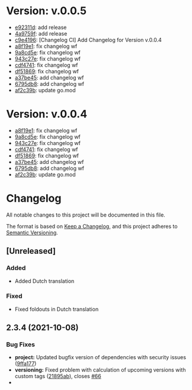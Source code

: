 # Version: v.0.0.5

* [e92311d](https://github.com/nelsonstr/monorepo/commit/e92311d8fed332fb87164fbb74eda16efdfceee4): add release
* [4a9759f](https://github.com/nelsonstr/monorepo/commit/4a9759f77f5dc20b88753a0c12eedadf05e98e20): add release
* [c9e4196](https://github.com/nelsonstr/monorepo/commit/c9e41967e55d15852aaf204b1f32431b382a530b): [Changelog CI] Add Changelog for Version v.0.0.4
* [a8f19e1](https://github.com/nelsonstr/monorepo/commit/a8f19e1f58d11b7639222e9773086f32d47a1089): fix changelog wf
* [9a8cd5e](https://github.com/nelsonstr/monorepo/commit/9a8cd5e5f2dca6699693e87eef22eb2f598c7652): fix changelog wf
* [943c27e](https://github.com/nelsonstr/monorepo/commit/943c27eca730764b4433cb87905d21526f6b1dda): fix changelog wf
* [cdf4741](https://github.com/nelsonstr/monorepo/commit/cdf47414cec212cd005e22fafffdada776fb2ab8): fix changelog wf
* [df51869](https://github.com/nelsonstr/monorepo/commit/df51869de1c1aa832ddcc27f352f5daec62761db): fix changelog wf
* [a37be45](https://github.com/nelsonstr/monorepo/commit/a37be45431f4f9b4232650f77975b2ad8a0fe38e): add changelog wf
* [6795db8](https://github.com/nelsonstr/monorepo/commit/6795db838358b4e17264a3f9560fe2fc24508bb7): add changelog wf
* [af2c39b](https://github.com/nelsonstr/monorepo/commit/af2c39b1d8802116ad196564ddf3b9b54aa1b1a8): update go.mod


# Version: v.0.0.4

* [a8f19e1](https://github.com/nelsonstr/monorepo/commit/a8f19e1f58d11b7639222e9773086f32d47a1089): fix changelog wf
* [9a8cd5e](https://github.com/nelsonstr/monorepo/commit/9a8cd5e5f2dca6699693e87eef22eb2f598c7652): fix changelog wf
* [943c27e](https://github.com/nelsonstr/monorepo/commit/943c27eca730764b4433cb87905d21526f6b1dda): fix changelog wf
* [cdf4741](https://github.com/nelsonstr/monorepo/commit/cdf47414cec212cd005e22fafffdada776fb2ab8): fix changelog wf
* [df51869](https://github.com/nelsonstr/monorepo/commit/df51869de1c1aa832ddcc27f352f5daec62761db): fix changelog wf
* [a37be45](https://github.com/nelsonstr/monorepo/commit/a37be45431f4f9b4232650f77975b2ad8a0fe38e): add changelog wf
* [6795db8](https://github.com/nelsonstr/monorepo/commit/6795db838358b4e17264a3f9560fe2fc24508bb7): add changelog wf
* [af2c39b](https://github.com/nelsonstr/monorepo/commit/af2c39b1d8802116ad196564ddf3b9b54aa1b1a8): update go.mod


# Changelog

All notable changes to this project will be documented in this file.

The format is based on [Keep a Changelog](https://keepachangelog.com/en/1.0.0/),
and this project adheres to [Semantic Versioning](https://semver.org/spec/v2.0.0.html).

## [Unreleased]

### Added

- Added Dutch translation

### Fixed

- Fixed foldouts in Dutch translation


## 2.3.4 (2021-10-08)


### Bug Fixes

* **project:** Updated bugfix version of dependencies with security issues ([9ffa177](https://github.com/gitex-flow/gitex-flow-node/commits/9ffa17747836debd919736b357b810d36009c62e))
* **versioning:** Fixed problem with calculation of upcoming versions with custom tags ([21895ab](https://github.com/gitex-flow/gitex-flow-node/commits/21895ab7fb55e54f10fae6671aa16ba732b18095)), closes [#66](https://github.com/gitex-flow/gitex-flow-node/issues/66)
* 
